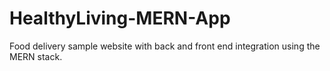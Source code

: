 # HealthyLiving-MERN-App
Food delivery sample website with back and front end integration using the MERN stack.
